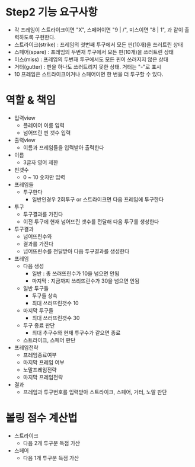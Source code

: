 # Step2 기능 요구사항

- 각 프레임이 스트라이크이면 "X", 스페어이면 "9 | /", 미스이면 "8 | 1", 과 같이 출력하도록 구현한다.
- 스트라이크(strike) : 프레임의 첫번째 투구에서 모든 핀(10개)을 쓰러트린 상태
- 스페어(spare) : 프레임의 두번재 투구에서 모든 핀(10개)을 쓰러트린 상태
- 미스(miss) : 프레임의 두번재 투구에서도 모든 핀이 쓰러지지 않은 상태
- 거터(gutter) : 핀을 하나도 쓰러트리지 못한 상태. 거터는 "-"로 표시
- 10 프레임은 스트라이크이거나 스페어이면 한 번을 더 투구할 수 있다.

# 역할 & 책임

- 입력view
    - 플레이어 이름 입력
    - 넘어뜨린 핀 갯수 입력
- 출력view
    - 이름과 프레임들을 입력받아 출력한다
- 이름
    - 3글자 영어 제한
- 핀갯수
    - 0 ~ 10 숫자만 입력
- 프레임들
    - 투구한다
        - 일반인경우 2회투구 or 스트라이크면 다음 프레임에 투구한다
- 투구
    - 투구결과를 가진다
    - 이전 투구에 현재 넘어뜨린 갯수를 전달해 다음 투구를 생성한다
- 투구결과
    - 넘어뜨린수와
    - 결과를 가진다
    - 넘어뜨린수를 전달받아 다음 투구결과를 생성한다
- 프레임
    - 다음 생성
        - 일반 : 총 쓰러뜨린수가 10을 넘으면 안됨
        - 마지막 : 지금까찌 쓰리뜨린수가 30을 넘으면 안됨
    - 일반 투구들
        - 두구들 상속
        - 최대 쓰러뜨린갯수 10
    - 마지막 투구들
        - 최대 쓰러뜨린갯수 30
    - 투구 종료 판단
        - 최대 추구수와 현재 투구수가 같으면 종료
    - 스트라이크, 스페어 판단
- 프레임전략
    - 프레임종료여부
    - 마지막 프레임 여부
    - 노말프레임전략
    - 마지막 프레임전략
- 결과
    - 프레임과 투구번호를 입력받아 스트라이크, 스페어, 거터, 노말 판단

# 볼링 점수 계산법

- 스트라이크
    - 다음 2개 투구분 득점 가산
- 스페어
    - 다음 1개 투구분 득점 가산
